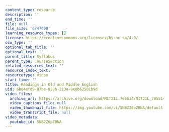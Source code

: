 ```yaml
---
content_type: resource
description: ''
end_time: ''
file: null
file_size: '6747600'
learning_resource_types: []
license: https://creativecommons.org/licenses/by-nc-sa/4.0/
ocw_type: ''
optional_tab_title: ''
optional_text: ''
parent_title: Syllabus
parent_type: CourseSection
related_resources_text: ''
resource_index_text: ''
resourcetype: Video
start_time: ''
title: Readings in Old and Middle English
uid: 6b04efd9-07be-828b-213a-0e8b62501b9d
video_files:
  archive_url: https://archive.org/download/MIT21L.705S14/MIT21L_705S14_bahr_300k.mp4
  video_captions_file: null
  video_thumbnail_file: https://img.youtube.com/vi/5NB2Z6pZBNA/default.jpg
  video_transcript_file: null
video_metadata:
  youtube_id: 5NB2Z6pZBNA
---
```

